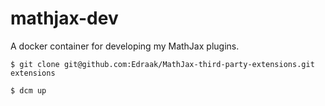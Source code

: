 # mathjax-dev
A docker container for developing my MathJax plugins.



    $ git clone git@github.com:Edraak/MathJax-third-party-extensions.git extensions

    $ dcm up
